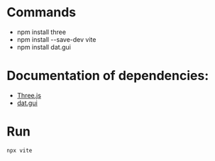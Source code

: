 # Commands
- npm install three
- npm install --save-dev vite
- npm install dat.gui

# Documentation of dependencies:
- [Three.js](https://threejs.org/docs/index.html#manual/en/introduction/Creating-a-scene)
- [dat.gui](https://github.com/dataarts/dat.gui/tree/19c4725d03456ce5049e7131907fc0470326d5ae)

# Run
`npx vite`
